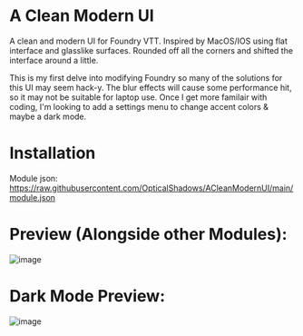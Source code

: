 # A Clean Modern UI
A clean and modern UI for Foundry VTT. Inspired by MacOS/IOS using flat interface and glasslike surfaces. Rounded off all the corners and shifted the interface around a little. 

This is my first delve into modifying Foundry so many of the solutions for this UI may seem hack-y. The blur effects will cause some performance hit, so it may not be suitable for laptop use. Once I get more familair with coding, I'm looking to add a settings menu to change accent colors & maybe a dark mode.

# Installation
Module json: https://raw.githubusercontent.com/OpticalShadows/ACleanModernUI/main/module.json

# Preview (Alongside other Modules):
![image](https://user-images.githubusercontent.com/8631043/111401469-ba647580-869f-11eb-8e52-dfad95740102.png)

# Dark Mode Preview:
![image](https://user-images.githubusercontent.com/8631043/111920594-32e38180-8a66-11eb-9875-1c6ab41f6116.png)
